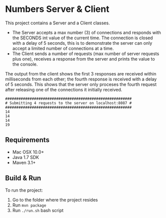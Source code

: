 # Numbers Server & Client
This project contains a Server and a Client classes.

* The Server accepts a max number (3) of connections and responds with the SECONDS int value of the current time. The connection is closed with a delay of 5 seconds, this is to demonstrate the server can only accept a limited number of connections at a time.
* The Client sends a number of requests (max number of server requests plus one), receives a response from the server and prints the value to the console.

The output from the client shows the first 3 responses are received within milliseconds from each other; the fourth response is received with a delay of 5 seconds. This shows that the server only proceses the fourth request after releasing one of the connections it initially received.

```
#########################################################
# Submitting 4 requests to the server on localhost:8087 #
#########################################################
14
14
14
19
```

## Requirements

- Mac OSX 10.0+
- Java 1.7 SDK
- Maven 3.1+

## Build & Run
To run the project:

1. Go to the folder where the project resides
2. Run ```mvn package```
3. Run ```./run.sh``` bash script
